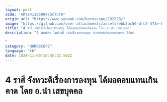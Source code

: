 ```yaml
---
layout: post
code: "ART2411050847SCTCYA"
origin_url: "https://www.sanook.com/horoscope/292223/"
image: "https://github.com/user-attachments/assets/ebb3bc56-dfc5-473e-b407-e1260a9e331a"
title: "4 ราศี จังหวะดีเรื่องการลงทุน ได้ผลตอบแทนเกินคาด โดย อ.นำ เสขบุคคล"
description: "4 นักษัตร ในช่วงนี้ เด่นเรื่องการลงทุน รับทรัพย์กับผลตอบแทน ได้แก่

"
category: "HOROSCOPE"
language: "th"
date: 2024-11-05T10:45:32.592Z
---
```


# 4 ราศี จังหวะดีเรื่องการลงทุน ได้ผลตอบแทนเกินคาด โดย อ.นำ เสขบุคคล
